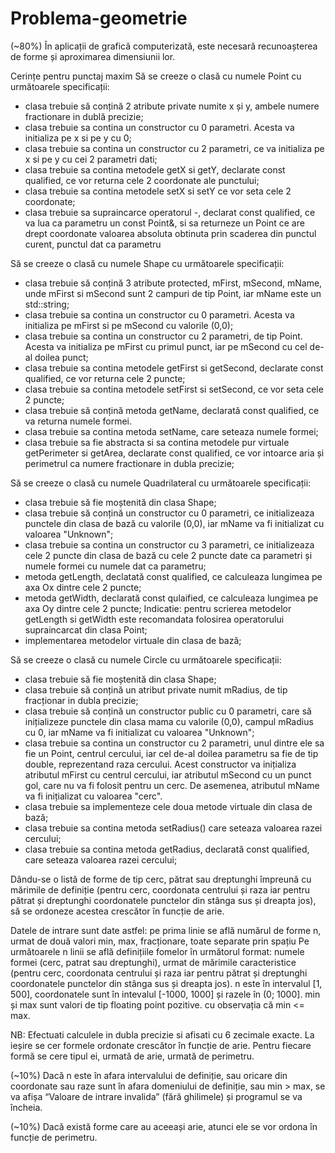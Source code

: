# Problema-geometrie
(~80%) În aplicații de grafică computerizată, este necesară recunoașterea de forme și aproximarea dimensiunii lor.

Cerințe pentru punctaj maxim
Să se creeze o clasă cu numele Point cu următoarele specificații:
- clasa trebuie să conțină 2 atribute private numite x și y, ambele numere fractionare in dublă precizie;
- clasa trebuie sa contina un constructor cu 0 parametri. Acesta va initializa pe x si pe y cu 0;
- clasa trebuie sa contina un constructor cu 2 parametri, ce va initializa pe x si pe y cu cei 2 parametri dati;
- clasa trebuie sa contina metodele getX si getY, declarate const qualified, ce vor returna cele 2 coordonate ale punctului;
- clasa trebuie sa contina metodele setX si setY ce vor seta cele 2 coordonate;
- clasa trebuie sa supraincarce operatorul -, declarat const qualified, ce va lua ca parametru un const Point&, si sa returneze un Point ce are drept coordonate valoarea absoluta obtinuta prin scaderea din punctul curent, punctul dat ca parametru


Să se creeze o clasă cu numele Shape cu următoarele specificații:
- clasa trebuie să conțină 3 atribute protected, mFirst, mSecond, mName, unde mFirst si mSecond sunt 2 campuri de tip Point, iar mName este un std::string;
- clasa trebuie sa contina un constructor cu 0 parametri. Acesta va initializa pe mFirst si pe mSecond cu valorile (0,0);
- clasa trebuie sa contina un constructor cu 2 parametri, de tip Point. Acesta va initializa pe mFirst cu primul punct, iar pe mSecond cu cel de-al doilea punct;
- clasa trebuie sa contina metodele getFirst si getSecond, declarate const qualified, ce vor returna cele 2 puncte;
- clasa trebuie sa contina metodele setFirst si setSecond, ce vor seta cele 2 puncte;
- clasa trebuie să conțină metoda getName, declarată const qualified, ce va returna numele formei.
- clasa trebuie sa contina metoda setName, care seteaza numele formei;
- clasa trebuie sa fie abstracta si sa contina metodele pur virtuale getPerimeter si getArea, declarate const qualified, ce vor intoarce aria și perimetrul ca numere fractionare in dubla precizie;


Să se creeze o clasă cu numele Quadrilateral cu următoarele specificații:
- clasa trebuie să fie moștenită din clasa Shape;
- clasa trebuie să conțină un constructor cu 0 parametri, ce initializeaza punctele din clasa de bază cu valorile (0,0), iar mName va fi initializat cu valoarea "Unknown";
- clasa trebuie sa contina un constructor cu 3 parametri, ce initializeaza cele 2 puncte din clasa de bază cu cele 2 puncte date ca parametri și numele formei cu numele dat ca parametru;
- metoda getLength, declatată const qualified, ce calculeaza lungimea pe axa Ox dintre cele 2 puncte;
- metoda getWidth, declarată const qulaified, ce calculeaza lungimea pe axa Oy dintre cele 2 puncte;
Indicatie: pentru scrierea metodelor getLength si getWidth este recomandata folosirea operatorului supraincarcat din clasa Point;
- implementarea metodelor virtuale din clasa de bază;

Să se creeze o clasă cu numele Circle cu următoarele specificații:
- clasa trebuie să fie moștenită din clasa Shape;
- clasa trebuie să conțină un atribut private numit mRadius, de tip fracționar in dubla precizie;
- clasa trebuie să conțină un constructor public cu 0 parametri, care să inițializeze punctele din clasa mama cu valorile (0,0), campul mRadius cu 0, iar mName va fi initializat cu valoarea "Unknown";
- clasa trebuie sa contina un constructor cu 2 parametri, unul dintre ele sa fie un Point, centrul cercului, iar cel de-al doilea parametru sa fie de tip double, reprezentand raza cercului. Acest constructor va inițializa atributul mFirst cu centrul cercului, iar atributul mSecond cu un punct gol, care nu va fi folosit pentru un cerc. De asemenea, atributul mName va fi inițializat cu valoarea "cerc".
- clasa trebuie sa implementeze cele doua metode virtuale din clasa de bază;
- clasa trebuie sa contina metoda setRadius() care seteaza valoarea razei cercului;
- clasa trebuie sa contina metoda getRadius, declarată const qualified, care seteaza valoarea razei cercului;

Dându-se o listă de forme de tip cerc, pătrat sau dreptunghi împreună cu mărimile de definiție (pentru cerc, coordonata centrului și raza iar pentru pătrat și dreptunghi coordonatele punctelor din stânga sus și dreapta jos), să se ordoneze acestea crescător în funcție de arie. 

Datele de intrare sunt date astfel: pe prima linie se află numărul de forme n, urmat de două valori min, max, fracționare, toate separate prin spațiu Pe următoarele n linii se află definițiile fomelor în următorul format: numele formei (cerc, patrat sau dreptunghi), urmat de mărimile caracteristice (pentru cerc, coordonata centrului și raza iar pentru pătrat și dreptunghi coordonatele punctelor din stânga sus și dreapta jos). n este în intervalul [1, 500], coordonatele sunt în intevalul [-1000, 1000] și razele în (0; 1000]. min și max sunt valori de tip floating point pozitive. cu observația că min <= max.

NB: Efectuati calculele in dubla precizie si afisati cu 6 zecimale exacte.
La ieșire se cer formele ordonate crescător în funcție de arie. Pentru fiecare formă se cere tipul ei, urmată de arie, urmată de perimetru.

(~10%) Dacă n este în afara intervalului de definiție, sau oricare din coordonate sau raze sunt în afara domeniului de  definiție, sau min > max, se va afișa “Valoare de intrare invalida” (fără ghilimele) și programul se va încheia. 

(~10%) Dacă există forme care au aceeași arie, atunci ele se vor ordona în funcție de perimetru.
